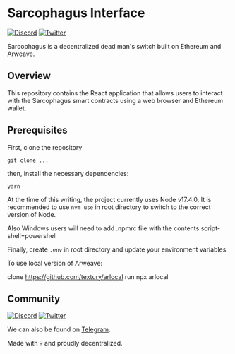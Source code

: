# Sarcophagus Interface

[![Discord](https://img.shields.io/discord/753398645507883099?color=768AD4&label=discord)](https://discord.com/channels/753398645507883099/)
[![Twitter](https://img.shields.io/twitter/follow/sarcophagusio?style=social)](https://twitter.com/sarcophagusio)

Sarcophagus is a decentralized dead man's switch built on Ethereum and Arweave.

## Overview

This repository contains the React application that allows users to interact with the Sarcophagus smart contracts using a web browser and Ethereum wallet.

## Prerequisites

First, clone the repository

```
git clone ...
```

then, install the necessary dependencies:

```
yarn
```

At the time of this writing, the project currently uses Node v17.4.0. It is recommended to use `nvm use` in root directory to switch to the correct version of Node.

Also Windows users will need to add .npmrc file with the contents script-shell=powershell

Finally, create `.env` in root directory and update your environment variables.

To use local version of Arweave:

clone https://github.com/textury/arlocal
run npx arlocal

## Community

[![Discord](https://img.shields.io/discord/753398645507883099?color=768AD4&label=discord)](https://discord.com/channels/753398645507883099/)
[![Twitter](https://img.shields.io/twitter/follow/sarcophagusio?style=social)](https://twitter.com/sarcophagusio)

We can also be found on [Telegram](https://t.me/sarcophagusio).

Made with :skull: and proudly decentralized.
